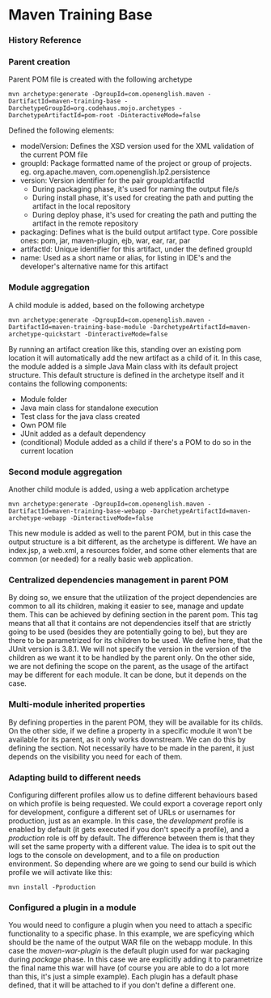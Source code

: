 # Maven Training Base

### History Reference

### Parent creation
Parent POM file is created with the following archetype
```
mvn archetype:generate -DgroupId=com.openenglish.maven -DartifactId=maven-training-base -DarchetypeGroupId=org.codehaus.mojo.archetypes -DarchetypeArtifactId=pom-root -DinteractiveMode=false
```
Defined the following elements:
* modelVersion: Defines the XSD version used for the XML validation of the current POM file
* groupId: Package formatted name of the project or group of projects. eg. org.apache.maven, com.openenglish.lp2.persistence
* version: Version identifier for the pair groupId:artifactId
    - During packaging phase, it's used for naming the output file/s
    - During install phase, it's used for creating the path and putting the artifact in the local repository
    - During deploy phase, it's used for creating the path and putting the artifact in the remote repository
* packaging: Defines what is the build output artifact type. Core possible ones: pom, jar, maven-plugin, ejb, war, ear, rar, par
* artifactId: Unique identifier for this artifact, under the defined groupId
* name: Used as a short name or alias, for listing in IDE's and the developer's alternative name for this artifact

### Module aggregation
A child module is added, based on the following archetype
```
mvn archetype:generate -DgroupId=com.openenglish.maven -DartifactId=maven-training-base-module -DarchetypeArtifactId=maven-archetype-quickstart -DinteractiveMode=false
```
By running an artifact creation like this, standing over an existing pom location it will automatically add the new artifact as a child of it. In this case, the module added is a simple Java Main class with its default project structure.
This default structure is defined in the archetype itself and it contains the following components:
* Module folder
* Java main class for standalone execution
* Test class for the java class created
* Own POM file
* JUnit added as a default dependency
* (conditional) Module added as a child if there's a POM to do so in the current location

### Second module aggregation
Another child module is added, using a web application archetype
```
mvn archetype:generate -DgroupId=com.openenglish.maven -DartifactId=maven-training-base-webapp -DarchetypeArtifactId=maven-archetype-webapp -DinteractiveMode=false
```
This new module is added as well to the parent POM, but in this case the output structure is a bit different, as the archetype is different. We have an index.jsp, a web.xml, a resources folder, and some other elements that are common (or needed) for a really basic web application.

### Centralized dependencies management in parent POM
By doing so, we ensure that the utilization of the project dependencies are common to all its children, making it easier to see, manage and update them. This can be achieved by defining *<dependencyManagement>* section in the parent pom.
This tag means that all that it contains are not dependencies itself that are strictly going to be used (besides they are potentially going to be), but they are there to be parametrized for its children to be used. We define here, that the JUnit version is 3.8.1. We will not specify the version in the *<dependencies>* version of the children as we want it to be handled by the parent only.
On the other side, we are not defining the scope on the parent, as the usage of the artifact may be different for each module. It can be done, but it depends on the case.

### Multi-module inherited properties
By defining properties in the parent POM, they will be available for its childs. On the other side, if we define a property in a specific module it won't be available for its parent, as it only works downstream.
We can do this by defining the *<properties>* section. Not necessarily have to be made in the parent, it just depends on the visibility you need for each of them.

### Adapting build to different needs
Configuring different profiles allow us to define different behaviours based on which profile is being requested. We could export a coverage report only for development, configure a different set of URLs or usernames for production, just as an example.
In this case, the *development* profile is enabled by default (it gets executed if you don't specify a profile), and a *production* role is off by default. The difference between them is that they will set the same property with a different value. The idea is to spit out the logs to the console on development, and to a file on production environment. So depending where are we going to send our build is which profile we will activate like this:
```
mvn install -Pproduction
```

### Configured a plugin in a module
You would need to configure a plugin when you need to attach a specific functionality to a specific phase. In this example, we are speficying which should be the name of the output WAR file on the webapp module. In this case the *maven-war-plugin* is the default plugin used for war packaging during *package* phase. In this case we are explicitly adding it to parametrize the final name this war will have (of course you are able to do a lot more than this, it's just a simple example).
Each plugin has a default phase defined, that it will be attached to if you don't define a different one.
